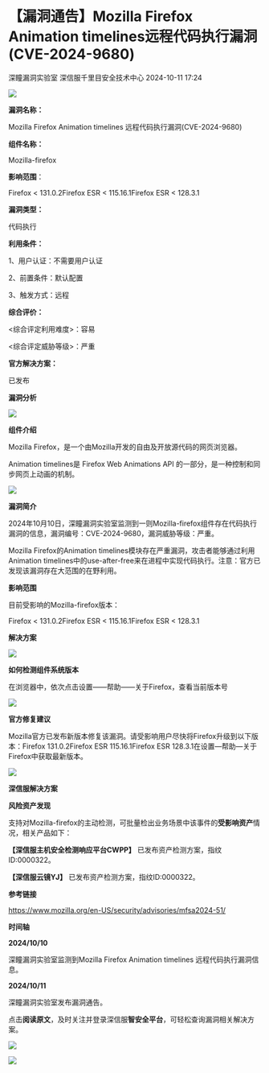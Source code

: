 #  【漏洞通告】Mozilla Firefox Animation timelines远程代码执行漏洞(CVE-2024-9680)   
深瞳漏洞实验室  深信服千里目安全技术中心   2024-10-11 17:24  
  
![](https://mmbiz.qpic.cn/mmbiz_gif/w8NHw6tcQ5y0ib5ZKuEkbeB1AP6Ny6sdG7ibsLQTdrwNDQibSKOhMT6arD6BqOhCmLS85P4YS5wyh5U1HY3bdbWeg/640?wx_fmt=gif&from=appmsg "")  
  
**漏洞名称：**  
  
Mozilla Firefox Animation timelines 远程代码执行漏洞(CVE-2024-9680)  
  
**组件名称：**  
  
Mozilla-firefox  
  
**影响范围**：  
  
Firefox < 131.0.2Firefox ESR < 115.16.1Firefox ESR < 128.3.1  
  
**漏洞类型：**  
  
代码执行  
  
**利用条件：**  
  
1、用户认证：不需要用户认证  
  
2、前置条件：默认配置  
  
3、触发方式：远程  
  
**综合评价：**  
  
<综合评定利用难度>：容易  
  
<综合评定威胁等级>：严重  
  
**官方解决方案：**  
  
已发布  
  
  
  
  
**漏洞分析**  
  
![](https://mmbiz.qpic.cn/mmbiz_gif/w8NHw6tcQ5y0ib5ZKuEkbeB1AP6Ny6sdG0GBd9daIHhHdv0VssAFLrkhJcFfvEc1iawBoQGvW4Nxwz0lxA2icfMng/640?wx_fmt=gif&from=appmsg "")  
  
**组件介绍**  
  
Mozilla Firefox，是一个由Mozilla开发的自由及开放源代码的网页浏览器。  
  
Animation timelines是 Firefox Web Animations API 的一部分，是一种控制和同步网页上动画的机制。  
  
![](https://mmbiz.qpic.cn/mmbiz_gif/w8NHw6tcQ5y0ib5ZKuEkbeB1AP6Ny6sdG0GBd9daIHhHdv0VssAFLrkhJcFfvEc1iawBoQGvW4Nxwz0lxA2icfMng/640?wx_fmt=gif&from=appmsg "")  
  
**漏洞简介**  
  
  
2024年10月10日，深瞳漏洞实验室监测到一则Mozilla-firefox组件存在代码执行漏洞的信息，漏洞编号：CVE-2024-9680，漏洞威胁等级：严重。  
  
Mozilla Firefox的Animation timelines模块存在严重漏洞，攻击者能够通过利用Animation timelines中的use-after-free来在进程中实现代码执行。注意：官方已发现该漏洞存在大范围的在野利用。  
  
  
**影响范围**  
  
目前受影响的Mozilla-firefox版本：  
  
Firefox < 131.0.2Firefox ESR < 115.16.1Firefox ESR < 128.3.1  
  
  
**解决方案**  
  
![](https://mmbiz.qpic.cn/mmbiz_gif/w8NHw6tcQ5y0ib5ZKuEkbeB1AP6Ny6sdG0GBd9daIHhHdv0VssAFLrkhJcFfvEc1iawBoQGvW4Nxwz0lxA2icfMng/640?wx_fmt=gif&from=appmsg "")  
  
**如何检测组件系统版本**  
  
  
在浏览器中，依次点击设置——帮助——关于Firefox，查看当前版本号  
  
![](https://mmbiz.qpic.cn/mmbiz_gif/w8NHw6tcQ5y0ib5ZKuEkbeB1AP6Ny6sdG0GBd9daIHhHdv0VssAFLrkhJcFfvEc1iawBoQGvW4Nxwz0lxA2icfMng/640?wx_fmt=gif&from=appmsg "")  
  
**官方修复建议**  
  
  
Mozilla官方已发布新版本修复该漏洞。请受影响用户尽快将Firefox升级到以下版本：Firefox 131.0.2Firefox ESR 115.16.1Firefox ESR 128.3.1在设置—帮助—关于Firefox中获取最新版本。  
  
![](https://mmbiz.qpic.cn/mmbiz_gif/w8NHw6tcQ5y0ib5ZKuEkbeB1AP6Ny6sdG0GBd9daIHhHdv0VssAFLrkhJcFfvEc1iawBoQGvW4Nxwz0lxA2icfMng/640?wx_fmt=gif&from=appmsg "")  
  
**深信服解决方案**  
  
  
**风险资产发现**  
  
支持对Mozilla-firefox的主动检测，可批量检出业务场景中该事件的**受影响资产**情况，相关产品如下：  
  
**【深信服主机安全检测响应平台CWPP】** 已发布资产检测方案，指纹ID:0000322。  
  
**【深信服云镜YJ】** 已发布资产检测方案，指纹ID:0000322。  
  
  
  
**参考链接**  
  
  
  
https://www.mozilla.org/en-US/security/advisories/mfsa2024-51/  
  
  
  
**时间轴**  
  
  
  
**2024/10/10**  
  
深瞳漏洞实验室监测到Mozilla Firefox Animation timelines 远程代码执行漏洞信息。  
  
  
**2024/10/11**  
  
深瞳漏洞实验室发布漏洞通告。  
  
  
点击**阅读原文**，及时关注并登录深信服**智安全平台**，可轻松查询漏洞相关解决方案。  
  
![](https://mmbiz.qpic.cn/mmbiz_png/w8NHw6tcQ5y0ib5ZKuEkbeB1AP6Ny6sdGCFuGic17BqBkCyxxAVkVVn8uicSSedNNUjc5T9PYHia8VkL5SQTRLeSew/640?wx_fmt=png&from=appmsg "")  
  
![](https://mmbiz.qpic.cn/mmbiz_jpg/w8NHw6tcQ5zvcIHbwGGYKbqDVYsVKzNNia1jYtHf49C7133AlDXAgex2W4lFvpia56tjQQDkiauNBrl08YbxqG01A/640?wx_fmt=jpeg "")  
  
  
